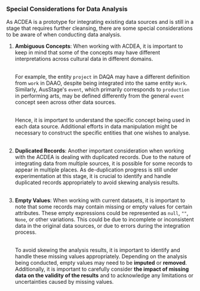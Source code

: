 ### Special Considerations for Data Analysis

As ACDEA is a prototype for integrating existing data sources and is still in a stage that requires further cleansing, there are some special considerations to be aware of when conducting data analysis.

1. **Ambiguous Concepts**: When working with ACDEA, it is important to keep in mind that some of the concepts may have different interpretations across cultural data in different domains. 
   <br><br>

   For example, the entity `project` in DAQA may have a different definition from `work` in DAAO, despite being integrated into the same entity `Work`. Similarly, AusStage's `event`, which primarily corresponds to `production` in performing arts, may be defined differently from the general `event` concept seen across other data sources.
   <br><br>

   Hence, it is important to understand the specific concept being used in each data source. Additional efforts in data manipulation might be necessary to construct the specific entities that one wishes to analyse.
<br><br>

2. **Duplicated Records**: Another important consideration when working with the ACDEA is dealing with duplicated records. Due to the nature of integrating data from multiple sources, it is possible for some records to appear in multiple places. As de-duplication progress is still under experimentation at this stage, it is crucial to identify and handle duplicated records appropriately to avoid skewing analysis results.
<br><br>

3. **Empty Values**: When working with current datasets, it is important to note that some records may contain missing or empty values for certain attributes. These empty expressions could be represented as `null`, `""`, `None`, or other variations. This could be due to incomplete or inconsistent data in the original data sources, or due to errors during the integration process. 
<br><br>

   To avoid skewing the analysis results, it is important to identify and handle these missing values appropriately. Depending on the analysis being conducted, empty values may need to be **imputed** or **removed**. Additionally, it is important to carefully consider **the impact of missing data on the validity of the results** and to acknowledge any limitations or uncertainties caused by missing values.


<style>
  a {
    color: #1ea5a6 !important;
  }
</style>